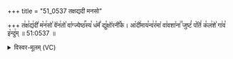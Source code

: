 +++
title = "51_0537 तक्षद्यदी मनसो"

+++
त꣢क्ष꣣द्य꣢दी꣣ म꣡न꣢सो꣣ वे꣡न꣢तो꣣ वा꣡ग्ज्येष्ठ꣢꣯स्य꣣ ध꣡र्मं꣢ द्यु꣣क्षो꣡रनी꣢꣯के। आ꣡दी꣢माय꣣न्व꣢र꣣मा꣡ वा꣢वशा꣣ना꣢꣫ जुष्टं꣣ प꣡तिं꣢ क꣣ल꣢शे꣣ गा꣢व꣣ इ꣡न्दु꣢म् ॥ 51:0537 ॥

<details><summary>विस्वर-मूलम् (VC)</summary>

तक्षद्यदी मनसो वेनतो वाग्ज्येष्ठस्य धर्मं द्युक्षोरनीके । आदीमायन्वरमा वावशाना जुष्टं पतिं कलशे गाव इन्दुम् ॥५३७॥
</details>